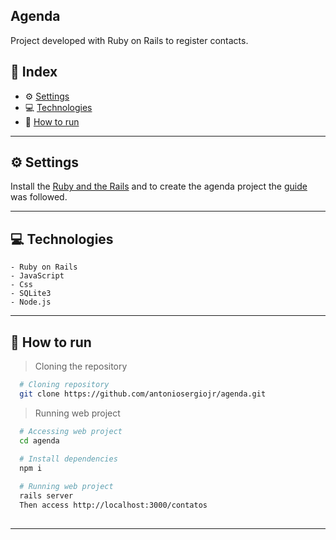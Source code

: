 ## Agenda

Project developed with Ruby on Rails to register contacts.

## 📌 Index
- ⚙ [Settings](#-settings)
- 💻 [Technologies](#-technologies)
- 🚀 [How to run](#-how-to-run)
---

## ⚙ Settings
  Install the [Ruby and the Rails](https://guides.rubyonrails.org/getting_started.html) and to create the agenda project the [guide](https://www.devmedia.com.br/criando-uma-agenda-de-contatos-com-ruby-on-rails/33471) was followed.
  
---

## 💻 Technologies
    - Ruby on Rails
    - JavaScript
    - Css
    - SQLite3
    - Node.js
---

## 🚀 How to run

  > Cloning the repository
  ```bash
    # Cloning repository
    git clone https://github.com/antoniosergiojr/agenda.git
  ```

  > Running web project
  ```bash
    # Accessing web project
    cd agenda
    
    # Install dependencies
    npm i

    # Running web project
    rails server
    Then access http://localhost:3000/contatos
    
  ```
---
